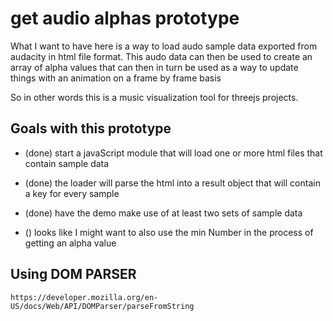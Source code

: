# get audio alphas prototype

What I want to have here is a way to load audo sample data exported from audacity in html file format. This audo data can then be used to create an array of alpha values that can then in turn be used as a way to update things with an animation on a frame by frame basis

So in other words this is a music visualization tool for threejs projects.

## Goals with this prototype

* (done) start a javaScript module that will load one or more html files that contain sample data
* (done) the loader will parse the html into a result object that will contain a key for every sample
* (done) have the demo make use of at least two sets of sample data

* () looks like I might want to also use the min Number in the process of getting an alpha value

## Using DOM PARSER

```
https://developer.mozilla.org/en-US/docs/Web/API/DOMParser/parseFromString
```